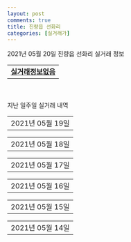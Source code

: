 ```yaml
---
layout: post
comments: true
title: 진량읍 선화리
categories: [실거래가]
---
```


2021년 05월 20일 진량읍 선화리 실거래 정보

<table>
  <tr>
    <td colspan="4" style="font-weight: bold;"><a href="https://search.naver.com/search.naver?query=실거래정보없음">실거래정보없음</a></td>
  </tr>
    
</table>
    
<div style="margin-top: 50px; margin-bottom: 13px">지난 일주일 실거래 내역</div>

  <table style="width: 100%; margin-bottom: 1px">
      <tr class="header">
        <td>2021년 05월 19일</td>
      </tr>
      <tr class="child" style="display: none">
        <td>
            
        <table>
          <tr>
            <td colspan="4" style="font-weight: bold;"><a href="https://search.naver.com/search.naver?query=실거래정보없음">실거래정보없음</a></td>
          </tr>

        </table>
    
        </td>
      </tr>
  </table>
    
  <table style="width: 100%; margin-bottom: 1px">
      <tr class="header">
        <td>2021년 05월 18일</td>
      </tr>
      <tr class="child" style="display: none">
        <td>
            
        <table>
          <tr>
            <td colspan="4" style="font-weight: bold;"><a href="https://search.naver.com/search.naver?query=경산1차윤성">경산1차윤성</a></td>
          </tr>

          <tr>
            <td>매매</td>
            <td>3층</td>
            <td>59.94㎡</td>
            <td>계약일 2021-05-06</td>
          </tr>
          <tr>
            <td colspan="4">6,000<br>기존최고가 6,000</td>
          </tr>
    
          <tr>
            <td>매매</td>
            <td>7층</td>
            <td>40.58㎡</td>
            <td>계약일 2021-05-10</td>
          </tr>
          <tr>
            <td colspan="4">3,900<br>기존최고가 3,900</td>
          </tr>
    
          <tr>
            <td>매매</td>
            <td>12층</td>
            <td>40.58㎡</td>
            <td>계약일 2021-05-03</td>
          </tr>
          <tr>
            <td colspan="4">3,400<br>기존최고가 3,400</td>
          </tr>
    
          <tr>
            <td>매매</td>
            <td>23층</td>
            <td>40.58㎡</td>
            <td>계약일 2021-05-13</td>
          </tr>
          <tr>
            <td colspan="4">3,200<br>기존최고가 3,200</td>
          </tr>
    
        </table>
        <table style="margin-top: 5px">
          <tr>
            <td colspan="4" style="font-weight: bold;"><a href="https://search.naver.com/search.naver?query=경산선화청구타운">경산선화청구타운</a></td>
          </tr>
    
          <tr>
            <td>매매</td>
            <td>9층</td>
            <td>59.91㎡</td>
            <td>계약일 2021-05-14</td>
          </tr>
          <tr>
            <td colspan="4">8,800<br>기존최고가 8,800</td>
          </tr>
    
        </table>
        <table style="margin-top: 5px">
          <tr>
            <td colspan="4" style="font-weight: bold;"><a href="https://search.naver.com/search.naver?query=이안경산진량아파트">이안경산진량아파트</a></td>
          </tr>
    
          <tr>
            <td>매매</td>
            <td>12층</td>
            <td>74.8265㎡</td>
            <td>계약일 2021-04-30</td>
          </tr>
          <tr>
            <td colspan="4">24,400<br>기존최고가 24,400</td>
          </tr>
    
        </table>
        <table style="margin-top: 5px">
          <tr>
            <td colspan="4" style="font-weight: bold;"><a href="https://search.naver.com/search.naver?query=경산선화청구타운">경산선화청구타운</a></td>
          </tr>
    
          <tr>
            <td>전세</td>
            <td>7층</td>
            <td>84.975㎡</td>
            <td>계약일 2021-05-16</td>
          </tr>
          <tr>
            <td colspan="4">12,000</td>
          </tr>
    
        </table>
    
        </td>
      </tr>
  </table>
    
  <table style="width: 100%; margin-bottom: 1px">
      <tr class="header">
        <td>2021년 05월 17일</td>
      </tr>
      <tr class="child" style="display: none">
        <td>
            
        <table>
          <tr>
            <td colspan="4" style="font-weight: bold;"><a href="https://search.naver.com/search.naver?query=실거래정보없음">실거래정보없음</a></td>
          </tr>

        </table>
    
        </td>
      </tr>
  </table>
    
  <table style="width: 100%; margin-bottom: 1px">
      <tr class="header">
        <td>2021년 05월 16일</td>
      </tr>
      <tr class="child" style="display: none">
        <td>
            
        <table>
          <tr>
            <td colspan="4" style="font-weight: bold;"><a href="https://search.naver.com/search.naver?query=실거래정보없음">실거래정보없음</a></td>
          </tr>

        </table>
    
        </td>
      </tr>
  </table>
    
  <table style="width: 100%; margin-bottom: 1px">
      <tr class="header">
        <td>2021년 05월 15일</td>
      </tr>
      <tr class="child" style="display: none">
        <td>
            
        <table>
          <tr>
            <td colspan="4" style="font-weight: bold;"><a href="https://search.naver.com/search.naver?query=경산1차윤성">경산1차윤성</a></td>
          </tr>

          <tr>
            <td>매매</td>
            <td>3층</td>
            <td>59.94㎡</td>
            <td>계약일 2021-05-13</td>
          </tr>
          <tr>
            <td colspan="4">6,000<br>기존최고가 6,000</td>
          </tr>
    
        </table>
        <table style="margin-top: 5px">
          <tr>
            <td colspan="4" style="font-weight: bold;"><a href="https://search.naver.com/search.naver?query=경산선화청구타운">경산선화청구타운</a></td>
          </tr>
    
          <tr>
            <td>매매</td>
            <td>6층</td>
            <td>84.975㎡</td>
            <td>계약일 2021-04-30</td>
          </tr>
          <tr>
            <td colspan="4">15,300<br>기존최고가 15,300</td>
          </tr>
    
        </table>
    
        </td>
      </tr>
  </table>
    
  <table style="width: 100%; margin-bottom: 1px">
      <tr class="header">
        <td>2021년 05월 14일</td>
      </tr>
      <tr class="child" style="display: none">
        <td>
            
        <table>
          <tr>
            <td colspan="4" style="font-weight: bold;"><a href="https://search.naver.com/search.naver?query=이안경산진량아파트">이안경산진량아파트</a></td>
          </tr>

          <tr>
            <td>매매</td>
            <td>15층</td>
            <td>59.893㎡</td>
            <td>계약일 2021-05-07</td>
          </tr>
          <tr>
            <td colspan="4">18,900<br>기존최고가 18,900</td>
          </tr>
    
        </table>
    
        </td>
      </tr>
  </table>
    

